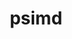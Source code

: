 ---
title: "psimd"
layout: cache
categories: [package, develop-2023-06-04]
meta: {"versions": ["2020-05-17"], "compilers": ["gcc@=11.1.0", "gcc@=11.3.0"], "oss": ["ubuntu20.04", "ubuntu22.04"], "platforms": ["linux"], "targets": ["ppc64le", "x86_64_v3"], "stacks": ["e4s", "e4s-power", "ml-linux-x86_64-cpu", "ml-linux-x86_64-cuda", "ml-linux-x86_64-rocm", "root"], "num_specs": 3, "num_specs_by_stack": {"e4s-power": 1, "root": 3, "e4s": 1, "ml-linux-x86_64-cuda": 1, "ml-linux-x86_64-cpu": 1, "ml-linux-x86_64-rocm": 1}}
spec_details: [{"hash": "hcvq5ykzdx6hx3u7mepdxjtoh3cy3xds", "compiler": "gcc@=11.1.0", "versions": ["2020-05-17"], "os": "ubuntu20.04", "platform": "linux", "target": "ppc64le", "variants": ["build_system=cmake", "build_type=Release", "generator=ninja", "~ipo"], "stacks": ["e4s-power", "root"], "size": "-", "tarball": "https://binaries.spack.io/releases/develop-2023-06-04/build_cache/linux-ubuntu20.04-ppc64le/gcc-11.1.0/psimd-2020-05-17/linux-ubuntu20.04-ppc64le-gcc-11.1.0-psimd-2020-05-17-hcvq5ykzdx6hx3u7mepdxjtoh3cy3xds.spack"}, {"hash": "dfac4nd5ido67b73v7afskz3v2b5ife3", "compiler": "gcc@=11.1.0", "versions": ["2020-05-17"], "os": "ubuntu20.04", "platform": "linux", "target": "x86_64_v3", "variants": ["build_system=cmake", "build_type=Release", "generator=ninja", "~ipo"], "stacks": ["e4s", "root"], "size": "-", "tarball": "https://binaries.spack.io/releases/develop-2023-06-04/build_cache/linux-ubuntu20.04-x86_64_v3/gcc-11.1.0/psimd-2020-05-17/linux-ubuntu20.04-x86_64_v3-gcc-11.1.0-psimd-2020-05-17-dfac4nd5ido67b73v7afskz3v2b5ife3.spack"}, {"hash": "qem5qbqf64la4g7qmzxkp4c2lxp3quot", "compiler": "gcc@=11.3.0", "versions": ["2020-05-17"], "os": "ubuntu22.04", "platform": "linux", "target": "x86_64_v3", "variants": ["build_system=cmake", "build_type=Release", "generator=ninja", "~ipo"], "stacks": ["ml-linux-x86_64-cuda", "root", "ml-linux-x86_64-cpu", "ml-linux-x86_64-rocm"], "size": "-", "tarball": "https://binaries.spack.io/releases/develop-2023-06-04/build_cache/linux-ubuntu22.04-x86_64_v3/gcc-11.3.0/psimd-2020-05-17/linux-ubuntu22.04-x86_64_v3-gcc-11.3.0-psimd-2020-05-17-qem5qbqf64la4g7qmzxkp4c2lxp3quot.spack"}]
---